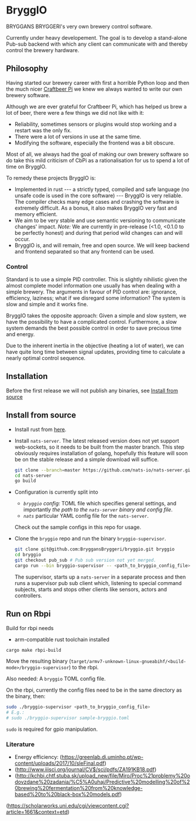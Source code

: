 # BryggIO

BRYGGANS BRYGGERI's very own brewery control software.

Currently under heavy developement.
The goal is to develop a stand-alone Pub-sub backend with which any client can communicate with and thereby control the brewery hardware.

## Philosophy

Having started our brewery career with first a horrible Python loop and then the much nicer [Craftbeer Pi](http://web.craftbeerpi.com/)
we knew we always wanted to write our own brewery software.

Although we are ever grateful for Craftbeer Pi, which has helped us brew a lot of beer,
there were a few things we did not like with it:

- Reliability, sometimes sensors or plugins would stop working and a restart was the only fix.
- There were a lot of versions in use at the same time.
- Modifying the software, especially the frontend was a bit obscure.

Most of all, we always had the goal of making our own brewery software so do take this mild criticism of CbPi as a
rationalisation for us to spend a lot of time on BryggIO.

To remedy these projects BryggIO is:

- Implemented in rust --- a strictly typed, compiled and safe language (no unsafe code is used in the core software) ---
  BryggIO is very reliable. The compiler checks many edge cases and crashing the software is extremely difficult.
  As a bonus, it also makes BryggIO very fast and memory efficient.
- We aim to be very stable and use semantic versioning to communicate changes' impact.
  *Note:* We are currently in pre-release (<1.0, <0.1.0 to be perfectly honest) and during that period wild changes can and will occur.
- BryggIO is, and will remain, free and open source. We will keep backend and frontend separated so that any frontend can be used.

### Control

Standard is to use a simple PID controller. This is slightly nihilistic given the almost complete model information one usually has when dealing with a simple brewery.
The arguments in favour of PID control are: ignorance, efficiency, laziness; what if we disregard some information? The system is slow and simple and it works fine.

BryggIO takes the opposite approach: Given a simple and slow system, we have the possibility to have a complicated control. Furthermore, a slow system demands the best possible control in order to save precious time and energy.

Due to the inherent inertia in the objective (heating a lot of water), we can have quite long time between signal updates, providing time to calculate a nearly optimal control sequence.

## Installation

  Before the first release we will not publish any binaries, see [Install from source](#install-from-source)

## Install from source

 - Install rust from [here](https://www.rust-lang.org/tools/install).

 - Install `nats-server`.
   The latest released version does not yet support web-sockets, so it needs to be built from the master branch.
   This step obviously requires installation of golang, hopefully this feature will soon be on the stable release and a simple download will suffice.
   ```bash
   git clone --branch=master https://github.com/nats-io/nats-server.git nats-server
   cd nats-server
   go build
   ```
 - Configuration is currently split into
    - *`bryggio` config:* TOML file which specifies general settings, and importantly *the path to the `nats-server` binary and config file*.
    - *`nats`* particular YAML config file for the `nats-server`.

   Check out the sample configs in this repo for usage.

 - Clone the `bryggio` repo and run the binary `bryggio-supervisor`.
   ```bash
   git clone git@github.com:BryggansBryggeri/bryggio.git bryggio
   cd bryggio
   git checkout pub_sub # Pub sub version not yet merged.
   cargo run --bin bryggio-supervisor -- <path_to_bryggio_config_file>
   ```

   The supervisor, starts up a `nats-server` in a separate process and then runs a supervisor pub sub client which,
   listening to special command subjects, starts and stops other clients like sensors, actors and controllers.

## Run on Rbpi

Build for rbpi needs

- arm-compatible rust toolchain installed

```bash
cargo make rbpi-build
```

Move the resulting binary (`target/armv7-unknown-linux-gnueabihf/<build-mode>/bryggio-supervisor`) to the rbpi.

Also needed: A `bryggio` TOML config file.

On the rbpi, currently the config files need to be in the same directory as the binary, then:

```bash
sudo ./bryggio-supervisor <path_to_bryggio_config_file>
# E.g.:
# sudo ./bryggio-supervisor sample-bryggio.toml
```
`sudo` is required for gpio manipulation.

### Literature
- Energy efficiency: (https://greenlab.di.uminho.pt/wp-content/uploads/2017/10/sleFinal.pdf)
- (http://www.iiisci.org/journal/CV$/sci/pdfs/ZA191KB18.pdf)
- (http://kchbi.chtf.stuba.sk/upload_new/file/Miro/Proc%21problemy%20odovzdane%20zadania/%C5%A0uhaj/Predictive%20modelling%20of%20brewing%20fermentation%20from%20knowledge-based%20to%20black-box%20models.pdf)

(https://scholarworks.uni.edu/cgi/viewcontent.cgi?article=1661&context=etd)
